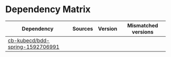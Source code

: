 # Dependency Matrix

Dependency | Sources | Version | Mismatched versions
---------- | ------- | ------- | -------------------
[cb-kubecd/bdd-spring-1592706991](https://github.com/cb-kubecd/bdd-spring-1592706991.git) |  | []() | 
